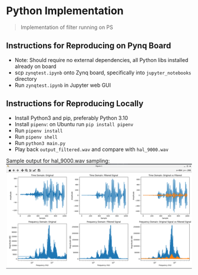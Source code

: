 # Python Implementation
> Implementation of filter running on PS

## Instructions for Reproducing on Pynq Board
- Note: Should require no external dependencies, all Python libs installed already on board
- scp `zynqtest.ipynb` onto Zynq board, specifically into `jupyter_notebooks` directory
- Run `zynqtest.ipynb` in Jupyter web GUI

## Instructions for Reproducing Locally
- Install Python3 and pip, preferably Python 3.10
- Install `pipenv`: on Ubuntu run `pip install pipenv`
- Run `pipenv install`
- Run `pipenv shell`
- Run `python3 main.py`
- Play back `output_filtered.wav` and compare with `hal_9000.wav`

Sample output for hal_9000.wav sampling:
![zynqtest1](./hal9000_output.png)